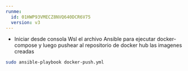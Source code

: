 ```yaml
---
runme:
  id: 01HWP93VMECZ8NVQ640DCR6V75
  version: v3
---
```


* Iniciar desde consola Wsl el archivo Ansible para ejecutar docker-compose y luego pushear al repositorio de docker hub las imagenes creadas

```sh {"id":"01HWP94ZBGVA629J1KH2Y6RVFE"}
sudo ansible-playbook docker-push.yml
```
